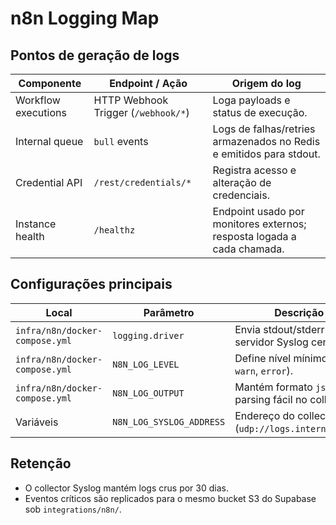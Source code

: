 # n8n Logging Map

## Pontos de geração de logs

| Componente | Endpoint / Ação | Origem do log |
|------------|-----------------|---------------|
| Workflow executions | HTTP Webhook Trigger (`/webhook/*`) | Loga payloads e status de execução. |
| Internal queue | `bull` events | Logs de falhas/retries armazenados no Redis e emitidos para stdout. |
| Credential API | `/rest/credentials/*` | Registra acesso e alteração de credenciais. |
| Instance health | `/healthz` | Endpoint usado por monitores externos; resposta logada a cada chamada. |

## Configurações principais

| Local | Parâmetro | Descrição |
|-------|-----------|-----------|
| `infra/n8n/docker-compose.yml` | `logging.driver` | Envia stdout/stderr para servidor Syslog central. |
| `infra/n8n/docker-compose.yml` | `N8N_LOG_LEVEL` | Define nível mínimo (`info`, `warn`, `error`). |
| `infra/n8n/docker-compose.yml` | `N8N_LOG_OUTPUT` | Mantém formato `json` para parsing fácil no collector. |
| Variáveis | `N8N_LOG_SYSLOG_ADDRESS` | Endereço do collector (`udp://logs.internal:514`). |

## Retenção

- O collector Syslog mantém logs crus por 30 dias.
- Eventos críticos são replicados para o mesmo bucket S3 do Supabase sob `integrations/n8n/`.
